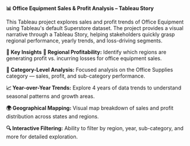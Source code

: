 **📊 Office Equipment Sales & Profit Analysis – Tableau Story**

This Tableau project explores sales and profit trends of Office Equipment using Tableau's default Superstore dataset. The project provides a visual narrative through a Tableau Story, helping stakeholders quickly grasp regional performance, yearly trends, and loss-driving segments.

**🧠 Key Insights**
**📍 Regional Profitability:** Identify which regions are generating profit vs. incurring losses for office equipment sales.

**💼 Category-Level Analysis:** Focused analysis on the Office Supplies category — sales, profit, and sub-category performance.

**📈 Year-over-Year Trends:** Explore 4 years of data trends to understand seasonal patterns and growth areas.

**🌍 Geographical Mapping:** Visual map breakdown of sales and profit distribution across states and regions.

**🔍 Interactive Filtering:** Ability to filter by region, year, sub-category, and more for detailed exploration.

